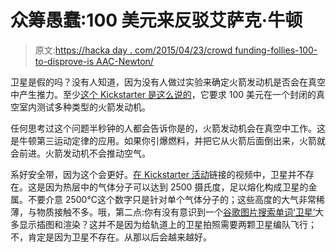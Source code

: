 # 众筹愚蠢:100 美元来反驳艾萨克·牛顿

> 原文:[https://hacka day . com/2015/04/23/crowd funding-follies-100-to-disprove-is AAC-Newton/](https://hackaday.com/2015/04/23/crowdfunding-follies-100-to-disprove-isaac-newton/)

卫星是假的吗？没有人知道，因为没有人做过实验来确定火箭发动机是否会在真空中产生推力。至少[这个 Kickstarter 是这么说的](https://www.kickstarter.com/projects/62683336/propulsion-in-vacuum-experiment-to-debunk-prove-sp)，它要求 100 美元在一个封闭的真空室内测试多种类型的火箭发动机。

任何思考过这个问题半秒钟的人都会告诉你是的，火箭发动机会在真空中工作。这是牛顿第三运动定律的应用。如果你引爆燃料，并把它从火箭后面倒出来，火箭就会前进。火箭发动机不会推动空气。

系好安全带，因为这个会更好。[在 Kickstarter 活动](https://www.youtube.com/watch?v=wLMRWvXuc5U)链接的视频中，卫星并不存在。这是因为热层中的气体分子可以达到 2500 摄氏度，足以熔化构成卫星的金属。不要介意 2500℃这个数字只是针对单个气体分子的；这些高度的大气非常稀薄，与物质接触不多。哦，第二点:你有没有意识到一个[谷歌图片搜索单词‘卫星’](https://www.google.com/search?q=satellite&es_sm=91&source=lnms&tbm=isch&sa=X&ei=gQI5VcegE8PasASVsYHYAw&ved=0CAcQ_AUoAQ&biw=1699&bih=855)大多显示插图和渲染？这并不是因为给轨道上的卫星拍照需要两颗卫星编队飞行；不，肯定是因为卫星不存在。从那以后会越来越好。